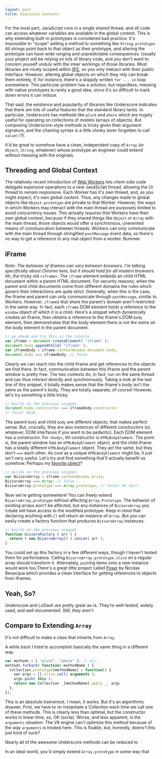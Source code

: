 ```yaml
---
layout: post
title: Execution Contexts
---
```


For the most part, JavaScript runs in a single shared thread, and all code can access whatever variables are available in the global context. This is why extending built-in prototypes is considered bad practice. It's impossible to "scope" adding a method to something like `String.prototype`. All strings point back to that object as their prototype, and altering the prototype can have wide ranging and unpredictable consequences. Usually your project will be relying on lots of library code, and you don't want to concern youself unduly with the inner workings of those libraries. Most libraries are nicely scoped within [IIFE](), so you only interact with their public interface. However, altering global objects on which they rely can break them entirely, if, for instance, there's a sloppily written `for ... in` loop somewhere. This particular problem has a solution, but regardless, messing with native prototypes is rarely a good idea, since it's so difficult to track down errors it can induce.

That said, the existence and popularity of libraries like Underscore indicates that there are lots of useful features that the standard library lacks. In particular, Underscore has methods like `pluck` and `where` which are hugely useful for operating on collections of models (arrays of objects). But composing Underscore-style methods is tricky given their argument signature, and the chaining syntax is a little clunky (ever forgotten to call `value()`?).

It'd be great to somehow have a clean, independent copy of `Array` (or `Object`, `String`, whatever) whose prototype an engineer could extend without messing with the originals.

## Threading and Global Context
The relatively recent introduction of [Web Workers]() lets client-side code delegate expensive operations to a new JavaScript thread, allowing the UI thread to remain responsive. Each Worker has it's own thread, and, as you might expect, it's own global context. Thus, any changes made to global objects like `Object.prototype` are private to that Worker. However, the ways in which Workers may interact with the main thread are purposely limited to avoid concurrency issues. This actually _requires_ that Workers have their own global context, because if they shared things like `Object` or `Array` with the main thread, those objects would offer a synchronous, unevented means of communcation between threads. Workers can only communicate with the main thread through stringified `postMessage` event data, so there's no way to get a reference to any real object from a worker. Bummer.

## iFrame
_Note: The behavior of iframes can vary between browsers. I'm talking specifically about Chrome here, but it should hold for all modern browsers._
Ah, the tricky old `<iframe>`. The `iframe` element embeds an child HTML document within a parent HTML document. For security reasons, when the parent and child documents come from different domains the rules which govern their interactions are quite strict. Generally, when this is the case, the iframe and parent can only communicate through `postMessage`, similar to Workers. However, `iframe`s that share the parent's domain aren't restricted in the same way. In fact, each `iframe` DOM element holds a reference to the `window` object of which it is a child. Here's a snippet which dynamically creates an iframe, then obtains a reference to the iframe's DOM `body` element, then  demonstrates that the body element there _is not the same as_ the body element in the parent document. 

```javascript
// go ahead and try this in the console
var iframe = document.createElement( "iframe" );
document.body.appendChild( "iframe" );
var iframeBody = iframe.contentWindow.document.body;
document.body === iframeBody; // false
```

Clearly we can reach into the child iframe and get references to the objects we find there. In fact, communication between this iframe and the parent window is pretty free. The two contexts do, in fact, run on the same thread and can thus interact directly and synchronously. Taking a look at the last line of this snippet, it totally makes sense that the iframe's body isn't the same as the parent's body. They are totally separate, of course! However, let's try something a little tricky.

```javascript 
// builds on the previous snippet.
document.body.constructor === iframeBody.constructor 
// false! Woah.
```

The parent `body` and child `body` are different objects; that makes perfect sense. But, crucially, they are also _instances_ of different _constructors_ (or, whatever, DOM interfaces if you want to be pedantic). Each DOM element has a constructor. For `<body>`, tht constructor is `HTMLBodyElement`. The point is, the parent window has an `HTMLBodyElement` object, and the child iframe has a totally different `HTMLBodyElement` object. They act the same, but they don't `===` each other. As cool as a unique `HTMLBodyElement` might be, it just isn't very useful. Let's try and find something that'll actually benefit us somehow. Perhaps my [favorite object](http://nickbottomley.com/2014/06/25/leveraging-array-prototype/)?

```javascript
// builds on the previous snippet.
var BizzaroArray = iframe.contentWindow.Array;
BizzaroArray === Array; // false...
BizzaroArray.prototype === Array.prototype; // false! Oh shit!
```
Now we're getting somewhere! You can freely extend `BizarroArray.prototype` without affecting `Array.Prototype`. The behavior of existing arrays won't be affected, but any instances of `BizzaroArray` you create will have access to the modified prototype. Keep in mind that declaring anything with `[]` will return an instance of `Array`. But you can easily create a factory function that produces `BizzaroArray` instances.

```javascript
// builds on the previous snippet.
function bizzaroFactory ( arr ) {
  return ( new BizarroArray() ).concat( arr );
}
```
You could set up this factory in a few different ways, though I haven't tested them for performance. Calling `BizarroArray.prototype.slice` on a regular array should transform it. Alternately, `push`ing items onto a new instance would work too.There's a great little project called [Poser](https://github.com/bevacqua/poser) by Nicolas Bevacqua which provides a clean interface for getting references to objects from iframes.

## Yeah, So?
Underscore and LoDash are pretty great as-is. They're well-tested, widely used, and well documented. Still, they aren't 

## Compare to Extending `Array`
It's not difficult to make a class that inherits from `Array`.


A while back I tried to accomplish basically the same thing in a different way.

```javascript
var methods = [ "pluck", "where" ]; // etc.
methods.forEach( function( methodName ) {
  Collection.prototype[methodName] = function() {
    var args = [].slice.call( arguments );
    args.push( this );
    return new Collection _[methodName].apply _, args
  };
});
```
This is an absolute trainwreck. I mean, it works. But it's an algorithmic disaster. First, we have to re-instantiate a Collection each time we call one of these methods. This is clearly less than optimal, but the constructor works in linear time, so, OK (sorta). Worse, and less apparent, is the `arguments` situation. The V8 engine can't optimize this method because of the way `arguments` is treated here. This is fixable, but, honestly, doens't this just kind of suck?

Nearly all of the awesome Underscore methods can be reduced to 

In an ideal world, you'd simply extend `Array.prototype` in some way that 